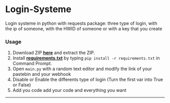 # Login-Systeme
Login systeme in python with requests package: three type of login, with the ip of someone, with the HWID of someone or with a key that you create

### Usage

1. Download ZIP <a href="https://github.com/platipus9999/Login-Systeme/archive/refs/heads/main.zip">**here**</a> and extract the ZIP.
2. Install <a href="https://github.com/platipus9999/Login-Systeme/blob/main/requirements.txt">**requirements.txt**</a> by typing `pip install -r requirements.txt` in Command Prompt.
3. Open `main.py` with a random text editor and modify the link of your pastebin and your webhook
4. Disable or Enable the differents type of login (Turn the first var into True or False)
5. Add you code add your code and everything you want

--------------------------------------
